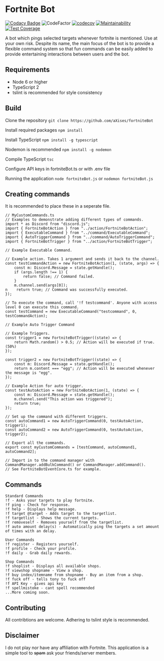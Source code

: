 # Fortnite Bot

[![Codacy Badge](https://api.codacy.com/project/badge/Grade/e12d96ca6dfd4a80a4063eb97cd24837)](https://app.codacy.com/app/aXises/fortniteBot?utm_source=github.com&utm_medium=referral&utm_content=aXises/fortniteBot&utm_campaign=badger)
![CodeFactor](https://www.codefactor.io/repository/github/axises/fortnitebot/badge) [![codecov](https://codecov.io/gh/aXises/fortniteBot/branch/master/graph/badge.svg)](https://codecov.io/gh/aXises/fortniteBot)
[![Maintainability](https://api.codeclimate.com/v1/badges/51cbd263ff1f0afff332/maintainability)](https://codeclimate.com/github/aXises/fortniteBot/maintainability)
[![Test Coverage](https://api.codeclimate.com/v1/badges/51cbd263ff1f0afff332/test_coverage)](https://codeclimate.com/github/aXises/fortniteBot/test_coverage)

A bot which pings selected targets whenever fortnite is mentioned. Use at your own risk. Despite its name, the main focus of the bot is to provide a flexible command system so that fun commands can be easily added to provide entertaining interactions between users and the bot.

## Requirements
- Node 6 or higher
- TypeScript 2
- tslint is recommended for style consistency

## Build
Clone the repository `git clone https://github.com/aXises/fortniteBot`

Install required packages `npm install`

Install TypeScript `npm install -g typescript`

Nodemon is recommended `npm install -g nodemon`

Compile TypeScript `tsc`

Configure API keys in fortniteBot.ts or with .env file

Running the application `node fortniteBot.js` or `nodemon fortniteBot.js`

## Creating commands
It is recommended to place these in a seperate file.
```
// MyCustomCommands.ts
// Examples to demonstrate adding different types of commands.
import * as Discord from "discord.js";
import { FortniteBotAction } from "../action/FortniteBotAction";
import { ExecutableCommand } from "../command/ExecutableCommand";
import { AutoTriggerCommand } from "../command/AutoTriggerCommand";
import { FortniteBotTrigger } from "../action/FortniteBotTrigger";

// Example Executable Command.

// Example action. Takes 1 argument and sends it back to the channel.
const testCommandAction = new FortniteBotAction(1, (state, args) => {
    const m: Discord.Message = state.getHandle();
    if (args.length !== 1) {
        return false; // Command failed.
    }
    m.channel.send(args[0]);
n    return true; // Command was successfully executed.
});

// To execute the command, call '!f testcommand'. Anyone with access level 0 can execute this command.
const testCommand = new ExecutableCommand("testcommand", 0, testCommandAction);

// Example Auto Trigger Command

// Example Triggers.
const trigger1 = new FortniteBotTrigger((state) => {
    return Math.random() > 0.5; // Action will be executed if true. (50%)
});

const trigger2 = new FortniteBotTrigger((state) => {
    const m: Discord.Message = state.getHandle();
    return m.content === "egg"; // Action will be executed whenever the message is "egg".
});

// Example Action for auto trigger.
const testAutoAction = new FortniteBotAction(1, (state) => {
    const m: Discord.Message = state.getHandle();
    m.channel.send("This action was triggered");
    return true;
});

// Set up the command with different triggers.
const autoCommand1 = new AutoTriggerCommand(0, testAutoAction, trigger1);
const autoCommand2 = new AutoTriggerCommand(0, testAutoAction, trigger2);

// Export all the commands.
export const myCustomCommands = [testCommand, autoCommand1, autoCommand2];

// Import in to the command manager with CommandManager.addBulkCommand() or CommandManager.addCommand().
// See FortniteBotEventCore.ts for example.
```


## Commands
```
Standard Commands
!f - Asks your targets to play fortnite.
!f ping - Check for response.
!f help - Displays help message.
!f target @target - Adds target to the targetlist.
!f targetlist - Shows the current targets.
!f removeself - Removes yourself from the targetlist.
!f auto amount delay(s) - Automatically ping the targets a set amount of times with an delay.

User Commands
!f register - Registers yourself.
!f profile - Check your profile.
!f daily - Grab daily rewards.

Shop Commands
!f shoplist - Displays all available shops.
!f viewshop shopname - View a shop.
!f buy index/itemname from shopname - Buy an item from a shop.
!f fuck off - tells tony to fuck off
!f API Key - gives api key
!f spellmistoke - cant spell recommended
...More coming soon.
```

## Contributing
All contribtions are welcome. Adhering to tslint style is recommended.

## Disclaimer
I do not play nor have any affiliation with Fortnite. This application is a simple tool to ~~spam~~ ask your friends/server members.
